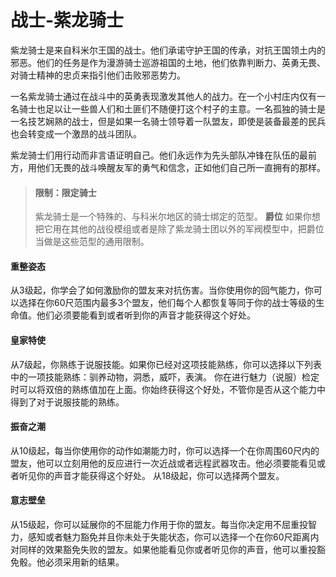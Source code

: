 # 战士-紫龙骑士

紫龙骑士是来自科米尔王国的战士。他们承诺守护王国的传承，对抗王国领土内的邪恶。他们的任务是作为漫游骑士巡游祖国的土地，他们依靠判断力、英勇无畏、对骑士精神的忠贞来指引他们击败邪恶势力。

一名紫龙骑士通过在战斗中的英勇表现激发其他人的战力。在一个小村庄内仅有一名骑士也足以让一些兽人们和土匪们不随便打这个村子的主意。一名孤独的骑士是一名技艺娴熟的战士，但是如果一名骑士领导着一队盟友，即使是装备最差的民兵也会转变成一个激昂的战斗团队。

紫龙骑士们用行动而非言语证明自己。他们永远作为先头部队冲锋在队伍的最前方，用他们无畏的战斗唤醒友军的勇气和信念，正如他们自己所一直拥有的那样。

> #### 限制：限定骑士
>
> 紫龙骑士是一个特殊的、与科米尔地区的骑士绑定的范型。
> **爵位** 如果你想把它用在其他的战役模组或者是除了紫龙骑士团以外的军阀模型中，把爵位当做是这些范型的通用限制。

#### 重整姿态

从3级起，你学会了如何激励你的盟友来对抗伤害。当你使用你的回气能力，你可以选择在你60尺范围内最多3个盟友，他们每个人都恢复等同于你的战士等级的生命值。他们必须要能看到或者听到你的声音才能获得这个好处。

#### 皇家特使

从7级起，你熟练于说服技能。如果你已经对这项技能熟练，你可以选择以下列表中的一项技能熟练：驯养动物，洞悉，威吓，表演。
你在进行魅力（说服）检定时可以将双倍的熟练值加在上面。你始终获得这个好处，不管你是否从这个能力中得到了对于说服技能的熟练。

#### 振奋之潮

从10级起，每当你使用你的动作如潮能力时，你可以选择一个在你周围60尺内的盟友，他可以立刻用他的反应进行一次近战或者远程武器攻击。他必须要能看见或者听见你的声音才能获得这个好处。
从18级起，你可以选择两个盟友。

#### 意志壁垒

从15级起，你可以延展你的不屈能力作用于你的盟友。每当你决定用不屈重投智力，感知或者魅力豁免并且你未处于失能状态，你可以选择一个在你60尺距离内对同样的效果豁免失败的盟友。如果他能看见你或者听见你的声音，他可以重投豁免骰。他必须采用新的结果。

